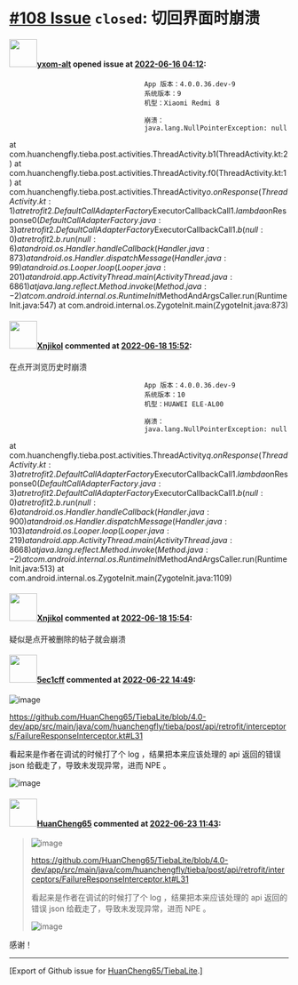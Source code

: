 # [\#108 Issue](https://github.com/HuanCheng65/TiebaLite/issues/108) `closed`: 切回界面时崩溃

#### <img src="https://avatars.githubusercontent.com/u/65926100?v=4" width="50">[yxom-alt](https://github.com/yxom-alt) opened issue at [2022-06-16 04:12](https://github.com/HuanCheng65/TiebaLite/issues/108):

                                      App 版本：4.0.0.36.dev-9
                                      系统版本：9
                                      机型：Xiaomi Redmi 8
                                      
                                      崩溃：
                                      java.lang.NullPointerException: null
at com.huanchengfly.tieba.post.activities.ThreadActivity.b1(ThreadActivity.kt:2)
at com.huanchengfly.tieba.post.activities.ThreadActivity.f0(ThreadActivity.kt:1)
at com.huanchengfly.tieba.post.activities.ThreadActivity$o.onResponse(ThreadActivity.kt:1)
at retrofit2.DefaultCallAdapterFactory$ExecutorCallbackCall$1.lambda$onResponse$0(DefaultCallAdapterFactory.java:3)
at retrofit2.DefaultCallAdapterFactory$ExecutorCallbackCall$1.b(null:0)
at retrofit2.b.run(null:6)
at android.os.Handler.handleCallback(Handler.java:873)
at android.os.Handler.dispatchMessage(Handler.java:99)
at android.os.Looper.loop(Looper.java:201)
at android.app.ActivityThread.main(ActivityThread.java:6861)
at java.lang.reflect.Method.invoke(Method.java:-2)
at com.android.internal.os.RuntimeInit$MethodAndArgsCaller.run(RuntimeInit.java:547)
at com.android.internal.os.ZygoteInit.main(ZygoteInit.java:873)

#### <img src="https://avatars.githubusercontent.com/u/61531165?v=4" width="50">[Xnjikol](https://github.com/Xnjikol) commented at [2022-06-18 15:52](https://github.com/HuanCheng65/TiebaLite/issues/108#issuecomment-1159487404):

在点开浏览历史时崩溃

                                      App 版本：4.0.0.36.dev-9
                                      系统版本：10
                                      机型：HUAWEI ELE-AL00
                                      
                                      崩溃：
                                      java.lang.NullPointerException: null
at com.huanchengfly.tieba.post.activities.ThreadActivity$q.onResponse(ThreadActivity.kt:3)
at retrofit2.DefaultCallAdapterFactory$ExecutorCallbackCall$1.lambda$onResponse$0(DefaultCallAdapterFactory.java:3)
at retrofit2.DefaultCallAdapterFactory$ExecutorCallbackCall$1.b(null:0)
at retrofit2.b.run(null:6)
at android.os.Handler.handleCallback(Handler.java:900)
at android.os.Handler.dispatchMessage(Handler.java:103)
at android.os.Looper.loop(Looper.java:219)
at android.app.ActivityThread.main(ActivityThread.java:8668)
at java.lang.reflect.Method.invoke(Method.java:-2)
at com.android.internal.os.RuntimeInit$MethodAndArgsCaller.run(RuntimeInit.java:513)
at com.android.internal.os.ZygoteInit.main(ZygoteInit.java:1109)

#### <img src="https://avatars.githubusercontent.com/u/61531165?v=4" width="50">[Xnjikol](https://github.com/Xnjikol) commented at [2022-06-18 15:54](https://github.com/HuanCheng65/TiebaLite/issues/108#issuecomment-1159487633):

疑似是点开被删除的帖子就会崩溃

#### <img src="https://avatars.githubusercontent.com/u/56485584?u=957420cea9268ad2910b8b73f00c739720019c58&v=4" width="50">[5ec1cff](https://github.com/5ec1cff) commented at [2022-06-22 14:49](https://github.com/HuanCheng65/TiebaLite/issues/108#issuecomment-1163205241):

![image](https://user-images.githubusercontent.com/56485584/175058589-688200ca-6b54-4b5e-b2be-f1b016f1b66b.png)

https://github.com/HuanCheng65/TiebaLite/blob/4.0-dev/app/src/main/java/com/huanchengfly/tieba/post/api/retrofit/interceptors/FailureResponseInterceptor.kt#L31

看起来是作者在调试的时候打了个 log ，结果把本来应该处理的 api 返回的错误 json 给截走了，导致未发现异常，进而 NPE 。

![image](https://user-images.githubusercontent.com/56485584/175065431-aa582b23-1296-4bff-b12b-a1ab863901e1.png)

#### <img src="https://avatars.githubusercontent.com/u/22636177?u=5e5e656c62ba51f1661d80a6a0fd9ec098e5023b&v=4" width="50">[HuanCheng65](https://github.com/HuanCheng65) commented at [2022-06-23 11:43](https://github.com/HuanCheng65/TiebaLite/issues/108#issuecomment-1164306141):

> ![image](https://user-images.githubusercontent.com/56485584/175058589-688200ca-6b54-4b5e-b2be-f1b016f1b66b.png)
> 
> https://github.com/HuanCheng65/TiebaLite/blob/4.0-dev/app/src/main/java/com/huanchengfly/tieba/post/api/retrofit/interceptors/FailureResponseInterceptor.kt#L31
> 
> 看起来是作者在调试的时候打了个 log ，结果把本来应该处理的 api 返回的错误 json 给截走了，导致未发现异常，进而 NPE 。
> 
> ![image](https://user-images.githubusercontent.com/56485584/175065431-aa582b23-1296-4bff-b12b-a1ab863901e1.png)

感谢！


-------------------------------------------------------------------------------



[Export of Github issue for [HuanCheng65/TiebaLite](https://github.com/HuanCheng65/TiebaLite).]
